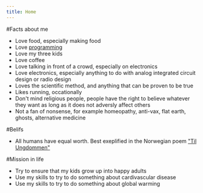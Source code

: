 ```yaml
---
title: Home
---
```


#Facts about me
- Love food, especially making food
- Love [programming](https://github.com/wulffern)
- Love my three kids
- Love coffee
- Love talking in front of a crowd, especially on electronics
- Love electronics, especially anything to do with analog integrated
  circuit design or radio design
- Loves the scientific method, and anything that can be proven to be
  true
- Likes running, occationally
- Don't mind religious people, people have the right to believe
  whatever they want as long as it does not adversly affect others
- Not a fan of nonsense, for example
  homeopathy, anti-vax, flat earth, ghosts, alternative medicine

#Belifs
- All humans have equal worth. Best exeplified in the Norwegian poem
  ["Til Ungdommen"](https://en.wikipedia.org/wiki/Til_Ungdommen)

#Mission in life
- Try to ensure that my kids grow up into happy adults
- Use my skills to try to do something about cardivascular disease
- Use my skills to try to do something about global warming
